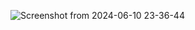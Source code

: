 
![Screenshot from 2024-06-10 23-36-44](https://github.com/deekshamacharya/HPE-CTY-PROJECT/assets/136496282/5ec38346-406c-4e7c-9d3a-f9642d6b560a)

